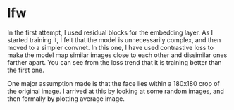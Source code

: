 # lfw
In the first attempt, I used residual blocks for the embedding layer. As I started training it, I felt that the model is unnecessarily complex, and then moved to a simpler convnet. In this one, I have used contrastive loss to make the model map similar images close to each other and dissimilar ones farther apart. You can see from the loss trend that it is training better than the first one.

One major assumption made is that the face lies within a 180x180 crop of the original image. I arrived at this by looking at some random images, and then formally by plotting average image. 
